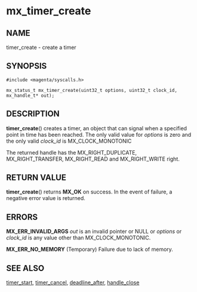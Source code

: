 # mx_timer_create

## NAME

timer_create - create a timer

## SYNOPSIS

```
#include <magenta/syscalls.h>

mx_status_t mx_timer_create(uint32_t options, uint32_t clock_id, mx_handle_t* out);

```

## DESCRIPTION

**timer_create**() creates a timer, an object that can signal
when a specified point in time has been reached. The only valid
value for *options* is zero and the only valid *clock_id* is
MX_CLOCK_MONOTONIC

The returned handle has the MX_RIGHT_DUPLICATE, MX_RIGHT_TRANSFER,
MX_RIGHT_READ and MX_RIGHT_WRITE right.

## RETURN VALUE

**timer_create**() returns **MX_OK** on success. In the event
of failure, a negative error value is returned.

## ERRORS

**MX_ERR_INVALID_ARGS**  *out* is an invalid pointer or NULL or
*options* or *clock_id* is any value other than MX_CLOCK_MONOTONIC.

**MX_ERR_NO_MEMORY**  (Temporary) Failure due to lack of memory.

## SEE ALSO

[timer_start](timer_start.md),
[timer_cancel](timer_cancel.md),
[deadline_after](deadline_after.md),
[handle_close](handle_close.md)
